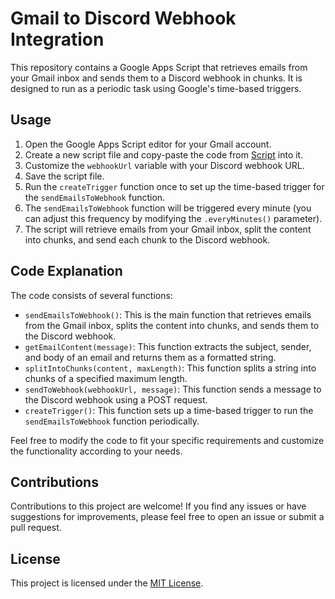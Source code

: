 # Gmail to Discord Webhook Integration

This repository contains a Google Apps Script that retrieves emails from your Gmail inbox and sends them to a Discord webhook in chunks. It is designed to run as a periodic task using Google's time-based triggers.

## Usage

1. Open the Google Apps Script editor for your Gmail account.
2. Create a new script file and copy-paste the code from [Script](script.txt) into it.
3. Customize the `webhookUrl` variable with your Discord webhook URL.
4. Save the script file.
5. Run the `createTrigger` function once to set up the time-based trigger for the `sendEmailsToWebhook` function.
6. The `sendEmailsToWebhook` function will be triggered every minute (you can adjust this frequency by modifying the `.everyMinutes()` parameter).
7. The script will retrieve emails from your Gmail inbox, split the content into chunks, and send each chunk to the Discord webhook.

## Code Explanation

The code consists of several functions:

- `sendEmailsToWebhook()`: This is the main function that retrieves emails from the Gmail inbox, splits the content into chunks, and sends them to the Discord webhook.
- `getEmailContent(message)`: This function extracts the subject, sender, and body of an email and returns them as a formatted string.
- `splitIntoChunks(content, maxLength)`: This function splits a string into chunks of a specified maximum length.
- `sendToWebhook(webhookUrl, message)`: This function sends a message to the Discord webhook using a POST request.
- `createTrigger()`: This function sets up a time-based trigger to run the `sendEmailsToWebhook` function periodically.

Feel free to modify the code to fit your specific requirements and customize the functionality according to your needs.

## Contributions

Contributions to this project are welcome! If you find any issues or have suggestions for improvements, please feel free to open an issue or submit a pull request.

## License

This project is licensed under the [MIT License](LICENSE).

